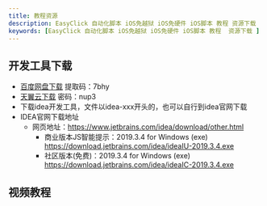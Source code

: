 ```yaml
---
title: 教程资源
description: EasyClick 自动化脚本 iOS免越狱 iOS免硬件 iOS脚本 教程 资源下载
keywords: [EasyClick 自动化脚本 iOS免越狱 iOS免硬件 iOS脚本 教程  资源下载 ]
---
```


## 开发工具下载

- [百度网盘下载](https://pan.baidu.com/s/124sTYQAZkedgfnTv3iFTZg) 提取码：7bhy
- [天翼云下载](https://cloud.189.cn/t/UbAjqanEzeMz) 密码：nup3
- 下载idea开发工具，文件以idea-xxx开头的，也可以自行到idea官网下载
- IDEA官网下载地址
  - 网页地址：https://www.jetbrains.com/idea/download/other.html
    - 商业版本JS智能提示：2019.3.4 for Windows (exe) https://download.jetbrains.com/idea/ideaIU-2019.3.4.exe
    - 社区版本(免费)：2019.3.4 for Windows (exe) https://download.jetbrains.com/idea/ideaIC-2019.3.4.exe


## 视频教程

